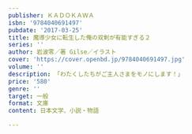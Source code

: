 ```yaml
---
publisher: ＫＡＤＯＫＡＷＡ
isbn: '9784040691497'
pubdate: '2017-03-25'
title: 魔導少女に転生した俺の双剣が有能すぎる２
series: ''
author: 岩波零／著 Gilse／イラスト
cover: 'https://cover.openbd.jp/9784040691497.jpg'
volume: ''
description: 「わたくしたちがご主人さまをモノにします！」
price: '580'
genre: ''
target: 一般
format: 文庫
content: 日本文学、小説・物語

---
```

